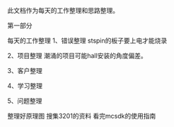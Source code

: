 此文档作为每天的工作整理和思路整理。


第一部分

每天的工作整理
1、错误整理
stspin的板子要上电才能烧录

2、项目整理
潮涌的项目可能hall安装的角度偏差。

3、客户整理

4、学习整理

5、问题整理

整理好原理图
搜集3201的资料
看完mcsdk的使用指南


